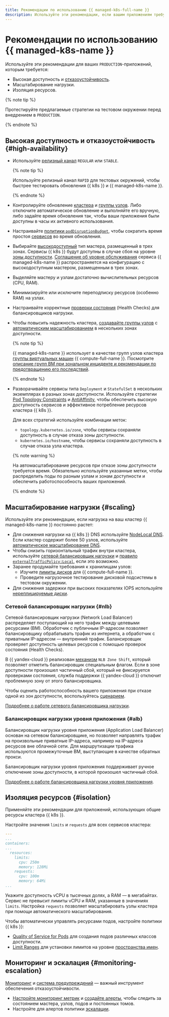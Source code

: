 ```yaml
---
title: Рекомендации по использованию {{ managed-k8s-full-name }}
description: Используйте эти рекомендации, если вашим приложениям требуется высокая доступность и отказоустойчивость, масштабирование нагрузки и изоляция ресурсов.
---
```


# Рекомендации по использованию {{ managed-k8s-name }}


Используйте эти рекомендации для ваших `PRODUCTION`-приложений, которым требуется:
* Высокая доступность и [отказоустойчивость](../../architecture/fault-tolerance.md).
* Масштабирование нагрузки.
* Изоляция ресурсов.

{% note tip %}

Протестируйте предлагаемые стратегии на тестовом окружении перед внедрением в `PRODUCTION`.

{% endnote %}

## Высокая доступность и отказоустойчивость {#high-availability}

* Используйте [релизный канал](../concepts/release-channels-and-updates.md) `REGULAR` или `STABLE`.

  {% note tip %}

  Используйте релизный канал `RAPID` для тестовых окружений, чтобы быстрее тестировать обновления {{ k8s }} и {{ managed-k8s-name }}.

  {% endnote %}

* Контролируйте обновление [кластера](./index.md#kubernetes-cluster) и [группы узлов](./index.md#node-group). Либо отключите автоматическое обновление и выполняйте его вручную, либо задайте время обновления так, чтобы ваши приложения были доступны в часы их активного использования.
* Настраивайте [политики `podDisruptionBudget`](node-group/node-drain.md), чтобы сократить время простоя [сервисов](service.md) во время обновления.
* Выбирайте [высокодоступный](../concepts/index.md#master) тип мастера, размещенный в трех зонах. Сервисы {{ k8s }} будут доступны в случае сбоя на уровне [зоны доступности](../../overview/concepts/geo-scope.md). [Соглашение об уровне обслуживания](https://yandex.ru/legal/cloud_sla_kb/) сервиса {{ managed-k8s-name }} распространяется на конфигурацию с высокодоступным мастером, размещенным в трех зонах.
* Выделяйте мастеру и узлам достаточно вычислительных ресурсов (CPU, RAM).
* Минимизируйте или исключите переподписку ресурсов (особенно RAM) на узлах.
* Настраивайте корректные [проверки состояния](../../network-load-balancer/concepts/health-check.md) (Health Checks) для балансировщиков нагрузки.
* Чтобы повысить надежность кластера, [создавайте группы узлов](../operations/node-group/node-group-create.md) с [автоматическим масштабированием](autoscale.md) в нескольких зонах доступности.

  {% note tip %}

  {{ managed-k8s-name }} использует в качестве групп узлов кластера [группы виртуальных машин](../../compute/concepts/instance-groups/index.md) {{ compute-full-name }}. Посмотрите [описание групп ВМ при зональном инциденте и рекомендации по предотвращению его последствий](../../compute/concepts/instance-groups/zonal-inc/overview.md).

  {% endnote %}

* Разворачивайте сервисы типа `Deployment` и `StatefulSet` в нескольких экземплярах в разных зонах доступности. Используйте стратегии [Pod Topology Constraints](https://kubernetes.io/docs/concepts/workloads/pods/pod-topology-spread-constraints/) и [AntiAffinity](https://kubernetes.io/docs/concepts/scheduling-eviction/assign-pod-node/#affinity-and-anti-affinity), чтобы обеспечить высокую доступность сервисов и эффективное потребление ресурсов кластера {{ k8s }}.

  Для всех стратегий используйте комбинации меток:
  * `topology.kubernetes.io/zone`, чтобы сервисы сохраняли доступность в случае отказа зоны доступности.
  * `kubernetes.io/hostname`, чтобы сервисы сохраняли доступность в случае отказа узла кластера.

  {% note warning %}

  На автомасштабирование ресурсов при отказе зоны доступности требуется время. Обязательно используйте указанные метки, чтобы распределить поды по разным узлам и зонам доступности и обеспечить работоспособность ваших приложений.

  {% endnote %}

## Масштабирование нагрузки {#scaling}

Используйте эти рекомендации, если нагрузка на ваш кластер {{ managed-k8s-name }} постоянно растет:
* Для снижения нагрузки на {{ k8s }} DNS используйте [NodeLocal DNS](../tutorials/node-local-dns.md). Если кластер содержит более 50 узлов, используйте [автоматическое масштабирование DNS](../tutorials/dns-autoscaler.md).
* Чтобы снизить горизонтальный трафик внутри кластера, используйте [сетевой балансировщик нагрузки](../operations/create-load-balancer.md) и [правило `externalTrafficPolicy:Local`](../operations/create-load-balancer.md#advanced), если это возможно.
* Заранее продумайте требования к хранилищам узлов:
  * Изучите [лимиты дисков](../../compute/concepts/limits.md) для {{ compute-full-name }}.
  * Проведите нагрузочное тестирование дисковой подсистемы в тестовом окружении.
* Для снижения задержки при высоких показателях IOPS используйте [нереплицируемые диски](../../compute/concepts/disk.md#disks_types).

### Сетевой балансировщик нагрузки {#nlb}

Сетевой балансировщик нагрузки (Network Load Balancer) распределяет поступающий на него трафик между целевыми ресурсами (ВМ). Обработчик с публичным IP-адресом позволяет балансировщику обрабатывать трафик из интернета, а обработчик с приватным IP-адресом — внутренний трафик. Балансировщик проверяет доступность целевых ресурсов с помощью проверок состояния (Health Checks).

В {{ yandex-cloud }} реализован [механизм](../../architecture/fault-tolerance.md#nlb-zone-shift) `NLB Zone Shift`, который позволяет отметить балансировщик специальным флагом. Если в зоне доступности произошел частичный сбой, который не фиксируется проверками состояния, служба поддержки {{ yandex-cloud }} отключит проблемную зону от этого балансировщика.

Чтобы оценить работоспособность вашего приложения при отказе одной из зон доступности, воспользуйтесь [сценарием](https://github.com/yandex-cloud-examples/yc-deploy-ha-app-with-nlb).

[Подробнее о работе сетевого балансировщика нагрузки](../../architecture/fault-tolerance.md#nlb).

### Балансировщик нагрузки уровня приложения {#alb}

Балансировщик нагрузки уровня приложения (Application Load Balancer) основан на сетевом балансировщике, но позволяет направлять трафик на произвольные приватные IP-адреса, например на IP-адреса ресурсов вне облачной сети. Для маршрутизации трафика используются промежуточные ВМ, выступающие в качестве обратных прокси.

Балансировщик нагрузки уровня приложения поддерживает ручное отключение зоны доступности, в которой произошел частичный сбой.

[Подробнее о работе балансировщика нагрузки уровня приложения](../../architecture/fault-tolerance.md#alb).

## Изоляция ресурсов {#isolation}

Применяйте эти рекомендации для приложений, использующих общие ресурсы кластера {{ k8s }}.

Настройте значения `limits` и `requests` для всех сервисов кластера:

```yaml
---
...
containers:
...
  resources:
    limits:
      cpu: 250m
      memory: 128Mi
    requests:
      cpu: 100m
      memory: 64Mi
...
```

Укажите доступность vCPU в тысячных долях, а RAM — в мегабайтах. Сервис не превысит лимиты vCPU и RAM, указанные в значениях `limits`. Настройка `requests` позволяет масштабировать узлы кластера при помощи автоматического масштабирования.

Чтобы автоматически управлять ресурсами подов, настройте политики {{ k8s }}:
* [Quality of Service for Pods](https://kubernetes.io/docs/tasks/configure-pod-container/quality-service-pod/) для создания подов различных классов доступности.
* [Limit Ranges](https://kubernetes.io/docs/concepts/policy/limit-range/) для установки лимитов на уровне [пространства имен](../concepts/index.md#namespace).

## Мониторинг и эскалация {#monitoring-escalation}

[Мониторинг](../../monitoring/concepts/index.md) и [система предупреждений](../../monitoring/concepts/alerting/alert.md) — важный инструмент обеспечения отказоустойчивости.

* [Настройте мониторинг метрик](../operations/kubernetes-cluster/kubernetes-cluster-get-stats.md) и [создайте алерты](../../monitoring/operations/alert/create-alert.md), чтобы следить за состоянием мастера, узлов, подов и постоянных томов.
* Настройте для алертов политики [эскалации](../../monitoring/concepts/alerting/escalations.md).
